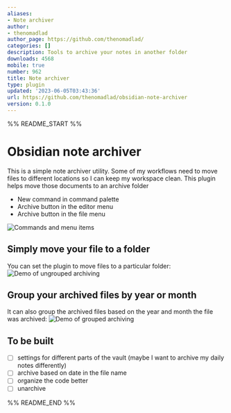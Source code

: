 ```yaml
---
aliases:
- Note archiver
author:
- thenomadlad
author_page: https://github.com/thenomadlad/
categories: []
description: Tools to archive your notes in another folder
downloads: 4568
mobile: true
number: 962
title: Note archiver
type: plugin
updated: '2023-06-05T03:43:36'
url: https://github.com/thenomadlad/obsidian-note-archiver
version: 0.1.0
---
```


%% README_START %%

# Obsidian note archiver

This is a simple note archiver utility. Some of my workflows need to move files to different locations so I can keep
my workspace clean. This plugin helps move those documents to an archive folder

- New command in command palette
- Archive button in the editor menu
- Archive button in the file menu

![Commands and menu items](https://raw.githubusercontent.com/thenomadlad/obsidian-note-archiver/HEAD/docs/img/commands_and_menu_items.png)

## Simply move your file to a folder

You can set the plugin to move files to a particular folder:
![Demo of ungrouped archiving](https://raw.githubusercontent.com/thenomadlad/obsidian-note-archiver/HEAD/docs/img/demo_ungrouped.gif)

## Group your archived files by year or month

It can also group the archived files based on the year and month the file was archived:
![Demo of grouped archiving](https://raw.githubusercontent.com/thenomadlad/obsidian-note-archiver/HEAD/docs/img/demo_grouped.gif)

## To be built

- [ ] settings for different parts of the vault (maybe I want to archive my daily notes differently)
- [ ] archive based on date in the file name
- [ ] organize the code better
- [ ] unarchive

%% README_END %%
